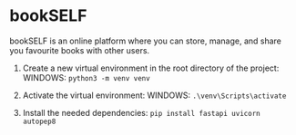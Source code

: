 # bookSELF
bookSELF is an online platform where you can store, manage, and share you favourite books with other users.

1. Create a new virtual environment in the root directory of the project:
WINDOWS: `python3 -m venv venv`

2. Activate the virtual environment:
WINDOWS: `.\venv\Scripts\activate`

3. Install the needed dependencies:
`pip install fastapi uvicorn autopep8`
